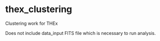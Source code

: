 # thex_clustering
Clustering work for THEx

Does not include data_input FITS file which is necessary to run analysis.
